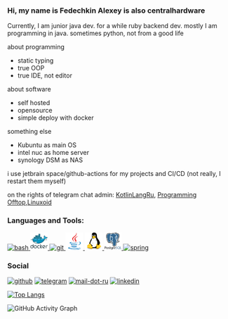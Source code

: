 ### Hi, my name is Fedechkin Alexey is also centralhardware
Currently, I am junior java dev. for a while ruby backend dev. mostly I am programming in java. sometimes python, not from a good life

about programming
- static typing
- true OOP
- true IDE, not editor

about software
- self hosted
- opensource
- simple deploy with docker

something else
- Kubuntu as main OS
- intel nuc as home server
- synology DSM as NAS

i use jetbrain space/github-actions for my projects and CI/CD (not really, I restart them myself)

on the rights of telegram chat admin: [KotlinLangRu](https://t.me/KotlinLangRu), [Programming Offtop](https://t.me/pofftop),[Linuxoid](https://t.me/xalinux)

<h3 align="left">Languages and Tools:</h3>
<p align="left"> <a href="https://www.gnu.org/software/bash/" target="_blank"> <img src="https://www.vectorlogo.zone/logos/gnu_bash/gnu_bash-icon.svg" alt="bash" width="40" height="40"/> </a> <a href="https://www.docker.com/" target="_blank"> <img src="https://raw.githubusercontent.com/devicons/devicon/master/icons/docker/docker-original-wordmark.svg" alt="docker" width="40" height="40"/> </a> <a href="https://git-scm.com/" target="_blank"> <img src="https://www.vectorlogo.zone/logos/git-scm/git-scm-icon.svg" alt="git" width="40" height="40"/> </a> <a href="https://www.java.com" target="_blank"> <img src="https://raw.githubusercontent.com/devicons/devicon/master/icons/java/java-original.svg" alt="java" width="40" height="40"/> </a> <a href="https://www.linux.org/" target="_blank"> <img src="https://raw.githubusercontent.com/devicons/devicon/master/icons/linux/linux-original.svg" alt="linux" width="40" height="40"/> </a> <a href="https://www.postgresql.org" target="_blank"> <img src="https://raw.githubusercontent.com/devicons/devicon/master/icons/postgresql/postgresql-original-wordmark.svg" alt="postgresql" width="40" height="40"/> </a> <a href="https://spring.io/" target="_blank"> <img src="https://www.vectorlogo.zone/logos/springio/springio-icon.svg" alt="spring" width="40" height="40"/> </a> </p>

<h3 align="left">Social</h3>

[<img src='https://cdn.jsdelivr.net/npm/simple-icons@3.0.1/icons/github.svg' alt='github' height='40'>](https://github.com/centralhardware)  [<img src='https://cdn.jsdelivr.net/npm/simple-icons@3.0.1/icons/telegram.svg' alt='telegram' height='40'>](https://t.me/centralhardware)  [<img src='https://cdn.jsdelivr.net/npm/simple-icons@3.0.1/icons/mail-dot-ru.svg' alt='mail-dot-ru' height='40'>](mailto:alex@centralhardware.ru)  [<img  
src='https://cdn.jsdelivr.net/npm/simple-icons@3.0.1/icons/linkedin.svg' alt='linkedin' height='40'>](https://www.linkedin.com/in/centralhardware/)  


[![Top Langs](https://github-readme-stats.vercel.app/api/top-langs/?username=centralhardware)](https://github.com/anuraghazra/github-readme-stats)

![GitHub Activity Graph](https://activity-graph.herokuapp.com/graph?username=centralhardware)  
